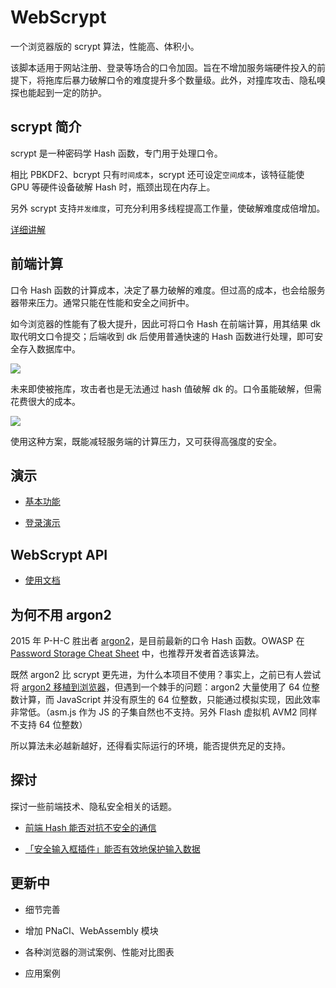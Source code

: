 # WebScrypt

一个浏览器版的 scrypt 算法，性能高、体积小。

该脚本适用于网站注册、登录等场合的口令加固。旨在不增加服务端硬件投入的前提下，将拖库后暴力破解口令的难度提升多个数量级。此外，对撞库攻击、隐私嗅探也能起到一定的防护。


## scrypt 简介

scrypt 是一种密码学 Hash 函数，专门用于处理口令。

相比 PBKDF2、bcrypt 只有`时间成本`，scrypt 还可设定`空间成本`，该特征能使 GPU 等硬件设备破解 Hash 时，瓶颈出现在内存上。

另外 scrypt 支持`并发维度`，可充分利用多线程提高工作量，使破解难度成倍增加。

[详细讲解](https://www.cnblogs.com/index-html/p/hardware-resistant-hash-algorithm.html)


## 前端计算

口令 Hash 函数的计算成本，决定了暴力破解的难度。但过高的成本，也会给服务器带来压力。通常只能在性能和安全之间折中。

如今浏览器的性能有了极大提升，因此可将口令 Hash 在前端计算，用其结果 dk 取代明文口令提交；后端收到 dk 后使用普通快速的 Hash 函数进行处理，即可安全存入数据库中。

![](../../raw/master/doc/clienthash1.png)

未来即使被拖库，攻击者也是无法通过 hash 值破解 dk 的。口令虽能破解，但需花费很大的成本。

![](../../raw/master/doc/clienthash2.png)

使用这种方案，既能减轻服务端的计算压力，又可获得高强度的安全。


## 演示

* [基本功能](example/basic/)

* [登录演示](example/login/)


## WebScrypt API

* [使用文档](doc/api.md)


## 为何不用 argon2

2015 年 P-H-C 胜出者 [argon2](https://github.com/P-H-C/phc-winner-argon2)，是目前最新的口令 Hash 函数。OWASP 在 [Password Storage Cheat Sheet](https://www.owasp.org/index.php/Password_Storage_Cheat_Sheet) 中，也推荐开发者首选该算法。

既然 argon2 比 scrypt 更先进，为什么本项目不使用？事实上，之前已有人尝试将 [argon2 移植到浏览器](https://github.com/antelle/argon2-browser)，但遇到一个棘手的问题：argon2 大量使用了 64 位整数计算，而 JavaScript 并没有原生的 64 位整数，只能通过模拟实现，因此效率非常低。（asm.js 作为 JS 的子集自然也不支持。另外 Flash 虚拟机 AVM2 同样不支持 64 位整数）

所以算法未必越新越好，还得看实际运行的环境，能否提供充足的支持。


## 探讨

探讨一些前端技术、隐私安全相关的话题。

* [前端 Hash 能否对抗不安全的通信](doc/client-hash-via-insecure-network/README.md)

* [「安全输入框插件」能否有效地保护输入数据](doc/security-plugin-protect-input/README.md)


## 更新中

* 细节完善

* 增加 PNaCl、WebAssembly 模块

* 各种浏览器的测试案例、性能对比图表

* 应用案例
